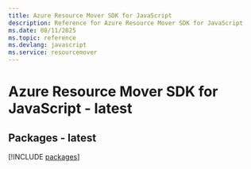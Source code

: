 ```yaml
---
title: Azure Resource Mover SDK for JavaScript
description: Reference for Azure Resource Mover SDK for JavaScript
ms.date: 08/11/2025
ms.topic: reference
ms.devlang: javascript
ms.service: resourcemover
---
```

# Azure Resource Mover SDK for JavaScript - latest
## Packages - latest
[!INCLUDE [packages](resource-mover-index.md)]
